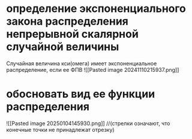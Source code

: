 # определение экспоненциального закона распределения непрерывной скалярной случайной величины

Случайная величина кси(омега) имеет экспоненциальное распределение, если ее ФПВ 
![[Pasted image 20241110215937.png]]

# обосновать вид ее функции распределения
![[Pasted image 20250104145930.png]]
//(стрелки означают, что конечные точки не принадлежат отрезку)